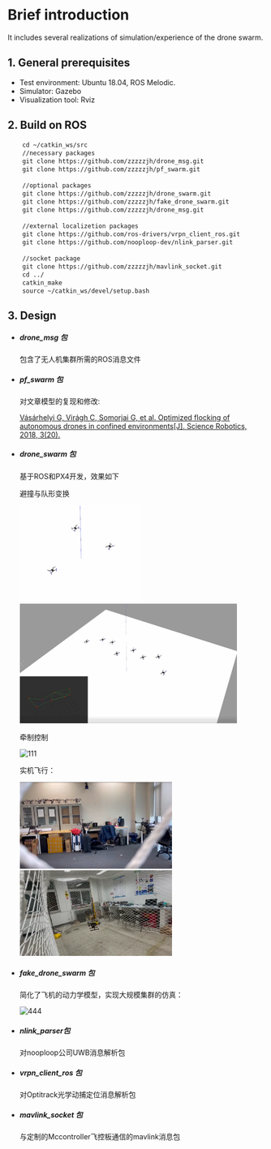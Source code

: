 

# Brief introduction

It includes several realizations of simulation/experience of the drone swarm.

## 1. General prerequisites

- Test environment: Ubuntu 18.04, ROS Melodic.
- Simulator: Gazebo
- Visualization tool: Rviz

## 2. Build on ROS

```
    cd ~/catkin_ws/src
    //necessary packages
    git clone https://github.com/zzzzzjh/drone_msg.git
    git clone https://github.com/zzzzzjh/pf_swarm.git
    
    //optional packages
    git clone https://github.com/zzzzzjh/drone_swarm.git
    git clone https://github.com/zzzzzjh/fake_drone_swarm.git
    git clone https://github.com/zzzzzjh/drone_msg.git
    
    //external localizetion packages
    git clone https://github.com/ros-drivers/vrpn_client_ros.git
    git clone https://github.com/nooploop-dev/nlink_parser.git
    
    //socket package
    git clone https://github.com/zzzzzjh/mavlink_socket.git
    cd ../
    catkin_make
    source ~/catkin_ws/devel/setup.bash
```

## 3. Design

- ##### drone_msg 包

  包含了无人机集群所需的ROS消息文件

- ##### pf_swarm 包

  对文章模型的复现和修改:

  [Vásárhelyi G, Virágh C, Somorjai G, et al. Optimized flocking of autonomous drones in confined environments[J]. Science Robotics, 2018, 3(20).](https://www.science.org/doi/10.1126/scirobotics.aat3536)

- ##### drone_swarm 包

  基于ROS和PX4开发，效果如下

  避撞与队形变换

  <img src=".\vedio\222.gif" alt="222" style="zoom: 40%;" /><img src=".\vedio\333.gif" alt="333" style="zoom: 50%;" />

  

  牵制控制

  ![111](https://github.com/zzzzzjh/Documents/blob/master/vedio/111.gif)

  

  实机飞行：

  <img src=".\images\506b7ce191ec159366f11ca56db7376.png" width="300;" /><img src=".\images\d5b22ed8e8334c72ebd951717aa0a90.png" alt="d5b22ed8e8334c72ebd951717aa0a90" width="300;" />

- ##### fake_drone_swarm 包

  简化了飞机的动力学模型，实现大规模集群的仿真：

  ![444](.\vedio\444.gif)

- #####  nlink_parser包   

  对nooploop公司UWB消息解析包

- ##### vrpn_client_ros 包

  对Optitrack光学动捕定位消息解析包

- ##### mavlink_socket 包

  与定制的Mccontroller飞控板通信的mavlink消息包
